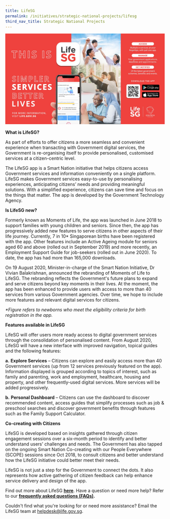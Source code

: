 ```yaml
---
title: LifeSG
permalink: /initiatives/strategic-national-projects/lifesg
third_nav_title: Strategic National Projects
---
```

![LifeSG banner](/images/initiatives/lifesg-kv.jpg)

**What is LifeSG?**

As part of efforts to offer citizens a more seamless and convenient experience when transacting with Government digital services, the Government is re-organising itself to provide personalised, customised services at a citizen-centric level.

The LifeSG app is a Smart Nation initiative that helps citizens access Government services and information conveniently on a single platform. LifeSG makes Government services easy-to-use by personalising experiences, anticipating citizens’ needs and providing meaningful solutions. With a simplified experience, citizens can save time and focus on the things that matter. The app is developed by the Government Technology Agency.

**Is LifeSG new?**

Formerly known as Moments of Life, the app was launched in June 2018 to support families with young children and seniors. Since then, the app has progressively added new features to serve citizens in other aspects of their life journey. Currently, 7 in 10* Singaporean births have been registered with the app. Other features include an Active Ageing module for seniors aged 60 and above (rolled out in September 2019) and more recently, an Employment Support Guide for job-seekers (rolled out in June 2020). To date, the app has had more than 165,000 downloads.

On 19 August 2020, Minister-in-charge of the Smart Nation Initiative, Dr Vivian Balakrishnan, announced the rebranding of Moments of Life to LifeSG. The rebranding reflects the Government's future plans to expand and serve citizens beyond key moments in their lives. At the moment, the app has been enhanced to provide users with access to more than 40 services from various Government agencies. Over time, we hope to include more features and relevant digital services for citizens.

_*Figure refers to newborns who meet the eligibility criteria for birth registration in the app._

  

**Features available in LifeSG**

LifeSG will offer users more ready access to digital government services through the consolidation of personalised content. From August 2020, LifeSG will have a new interface with improved navigation, topical guides and the following features:


**a.** **Explore Services** – Citizens can explore and easily access more than 40 Government services (up from 12 services previously featured on the app). Information displayed is grouped according to topics of interest, such as family and parenting, work and employment, healthcare, housing and property, and other frequently-used digital services. More services will be added progressively.

**b.** **Personal Dashboard** – Citizens can use the dashboard to discover recommended content, access guides that simplify processes such as job & preschool searches and discover government benefits through features such as the Family Support Calculator.

  

**Co-creating with Citizens**

LifeSG is developed based on insights gathered through citizen engagement sessions over a six-month period to identify and better understand users' challenges and needs. The Government has also tapped on the ongoing Smart Nation Co-creating with our People Everywhere (SCOPE) sessions since Oct 2018, to consult citizens and better understand how the LifeSG initiative could better meet their needs.

LifeSG is not just a step for the Government to connect the dots. It also represents how active gathering of citizen feedback can help enhance service delivery and design of the app.

Find out more about LifeSG **[here](https://www.life.gov.sg/)**. Have a question or need more help? Refer to our **[frequently asked questions (FAQs)](https://www.life.gov.sg/help-support/about-lifesg).**

Couldn't find what you're looking for or need more assistance? Email the LifeSG team at [helpdesk@life.gov.sg](mailto:helpdesk@life.gov.sg).